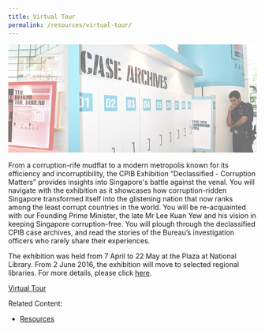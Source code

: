 ```yaml
---
title: Virtual Tour
permalink: /resources/virtual-tour/
---
```


<img src="/images/resource_virtual-tour1.jpg" alt="Virtual Tour">

From a corruption-rife mudflat to a modern metropolis known for its efficiency and incorruptibility, the CPIB Exhibition “Declassified - Corruption Matters” provides insights into Singapore's battle against the venal. You will navigate with the exhibition as it showcases how corruption-ridden Singapore transformed itself into the glistening nation that now ranks among the least corrupt countries in the world. You will be re-acquainted with our Founding Prime Minister, the late Mr Lee Kuan Yew and his vision in keeping Singapore corruption-free. You will plough through the declassified CPIB case archives, and read the stories of the Bureau’s investigation officers who rarely share their experiences.
 
The exhibition was held from 7 April to 22 May at the Plaza at National Library. From 2 June 2016, the exhibition will move to selected regional libraries. For more details, please click <a href="/press-room/events/cpib-exhibition-declassified-corruption-matters">here</a>.


<a href="https://www.cpib.gov.sg/sites/cpibv2/virtual-tour/index.php" target="_blank">Virtual Tour</a>


Related Content:

* [Resources](/about-corruption/prevention-and-education/resources/)

